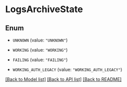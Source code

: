 # LogsArchiveState

## Enum


* `UNKNOWN` (value: `"UNKNOWN"`)

* `WORKING` (value: `"WORKING"`)

* `FAILING` (value: `"FAILING"`)

* `WORKING_AUTH_LEGACY` (value: `"WORKING_AUTH_LEGACY"`)


[[Back to Model list]](../README.md#documentation-for-models) [[Back to API list]](../README.md#documentation-for-api-endpoints) [[Back to README]](../README.md)


